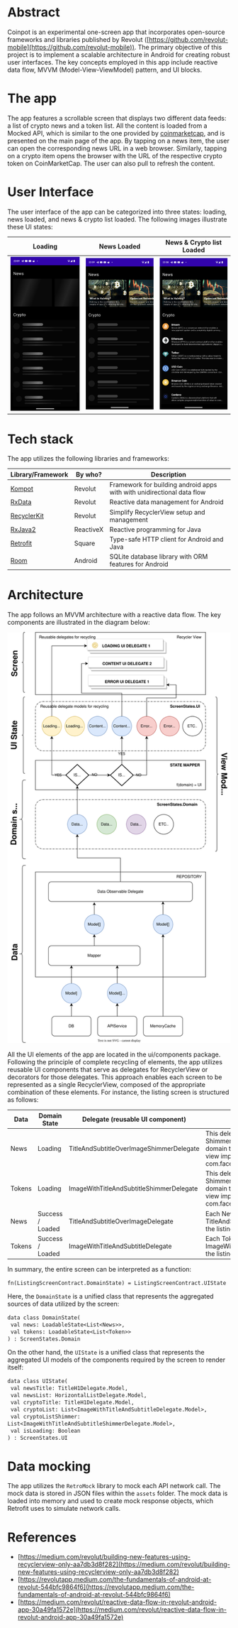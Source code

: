 
# Abstract

Coinpot is an experimental one-screen app that incorporates open-source frameworks and libraries published by Revolut ([https://github.com/revolut-mobile](https://github.com/revolut-mobile)). The primary objective of this project is to implement a scalable architecture in Android for creating robust user interfaces. The key concepts employed in this app include reactive data flow, MVVM (Model-View-ViewModel) pattern, and UI blocks.

# The app

The app features a scrollable screen that displays two different data feeds: a list of crypto news and a token list. All the content is loaded from a Mocked API, which is similar to the one provided by [coinmarketcap](https://coinmarketcap.com/), and is presented on the main page of the app. By tapping on a news item, the user can open the corresponding news URL in a web browser. Similarly, tapping on a crypto item opens the browser with the URL of the respective crypto token on CoinMarketCap. The user can also pull to refresh the content.

# User Interface

The user interface of the app can be categorized into three states: loading, news loaded, and news & crypto list loaded. The following images illustrate these UI states:

| Loading                               | News Loaded                                         | News & Crypto list Loaded                       |
|---------------------------------------|-----------------------------------------------------|-------------------------------------------------|
| ![loading](./docs/images/loading.png) | ![partial loaded](./docs/images/partial_loaded.png) | ![fully loaded](./docs/images/fully_loaded.png) |

# Tech stack

The app utilizes the following libraries and frameworks:

| Library/Framework                                                | By who?   | Description                                                            |
|------------------------------------------------------------------|-----------|------------------------------------------------------------------------|
| [Kompot](https://github.com/revolut-mobile/kompot)               | Revolut   | Framework for building android apps with with unidirectional data flow |
| [RxData](https://github.com/revolut-mobile/RxData)               | Revolut   | Reactive data management for Android                                   |
| [RecyclerKit](https://github.com/revolut-mobile/RecyclerKit)     | Revolut   | Simplify RecyclerView setup and management                             |
| [RxJava2](https://github.com/ReactiveX/RxJava)                   | ReactiveX | Reactive programming for Java                                          |
| [Retrofit](https://github.com/square/retrofit)                   | Square    | Type-safe HTTP client for Android and Java                             |
| [Room](https://developer.android.com/training/data-storage/room) | Android   | SQLite database library with ORM features for Android                  |

# Architecture

The app follows an MVVM architecture with a reactive data flow. The key components are illustrated in the diagram below:

![architecture](./docs/diagrams/architecture.svg)

All the UI elements of the app are located in the ui/components package. Following the principle of complete recycling of elements, the app utilizes reusable UI components that serve as delegates for RecyclerView or decorators for those delegates. This approach enables each screen to be represented as a single RecyclerView, composed of the appropriate combination of these elements. For instance, the listing screen is structured as follows:

| Data   | Domain State     | Delegate (reusable UI component)         | Observations                                                                                                                                                   |
|--------|------------------|------------------------------------------|----------------------------------------------------------------------------------------------------------------------------------------------------------------|
| News   | Loading          | TitleAndSubtitleOverImageShimmerDelegate | This delegate uses a hardcoded list of 3 Shimmer models, which are created in the domain to UI state mapper. The delegate's view implements a com.facebook.shimmer.ShimmerFrameLayout. |
| Tokens | Loading          | ImageWithTitleAndSubtitleShimmerDelegate | This delegate uses a hardcoded list of 6 Shimmer models, which are created in the domain to UI state mapper. The delegate's view implements a com.facebook.shimmer.ShimmerFrameLayout. |
| News   | Success / Loaded | TitleAndSubtitleOverImageDelegate        | Each News model is mapped to a TitleAndSubtitleOverImageDelegate.Model in the listing state mapper class.                                                           |
| Tokens | Success / Loaded | ImageWithTitleAndSubtitleDelegate        | Each Token model is mapped to an ImageWithTitleAndSubtitleDelegate.Model in the listing state mapper class.                                                          |

In summary, the entire screen can be interpreted as a function:

```
fn(ListingScreenContract.DomainState) = ListingScreenContract.UIState
```

Here, the `DomainState` is a unified class that represents the aggregated sources of data utilized by the screen:

```
data class DomainState(
 val news: LoadableState<List<News>>,
 val tokens: LoadableState<List<Token>>
) : ScreenStates.Domain
```

On the other hand, the `UIState` is a unified class that represents the aggregated UI models of the components required by the screen to render itself:

```
data class UIState(
 val newsTitle: TitleH1Delegate.Model,
 val newsList: HorizontalListDelegate.Model,
 val cryptoTitle: TitleH1Delegate.Model,
 val cryptoList: List<ImageWithTitleAndSubtitleDelegate.Model>,
 val cryptoListShimmer: List<ImageWithTitleAndSubtitleShimmerDelegate.Model>,
 val isLoading: Boolean
) : ScreenStates.UI
```

# Data mocking

The app utilizes the `RetroMock` library to mock each API network call. The mock data is stored in JSON files within the `assets` folder. The mock data is loaded into memory and used to create mock response objects, which Retrofit uses to simulate network calls.

# References

- [https://medium.com/revolut/building-new-features-using-recyclerview-only-aa7db3d8f282](https://medium.com/revolut/building-new-features-using-recyclerview-only-aa7db3d8f282)
- [https://revolutapp.medium.com/the-fundamentals-of-android-at-revolut-544bfc9864f6](https://revolutapp.medium.com/the-fundamentals-of-android-at-revolut-544bfc9864f6)
- [https://medium.com/revolut/reactive-data-flow-in-revolut-android-app-30a49fa1572e](https://medium.com/revolut/reactive-data-flow-in-revolut-android-app-30a49fa1572e)
